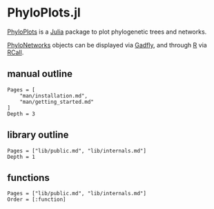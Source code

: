 # PhyloPlots.jl

[PhyloPlots](https://github.com/cecileane/PhyloPlots.jl) is a
[Julia](http://julialang.org) package to
plot phylogenetic trees and networks.

[PhyloNetworks](https://github.com/crsl4/PhyloNetworks.jl)
objects can be displayed via [Gadfly](http://gadflyjl.org/stable/),
and through [R](https://www.r-project.org)
via [RCall](https://github.com/JuliaInterop/RCall.jl).

## manual outline

```@contents
Pages = [
    "man/installation.md",
    "man/getting_started.md"
]
Depth = 3
```

## library outline

```@contents
Pages = ["lib/public.md", "lib/internals.md"]
Depth = 1
```

## functions

```@index
Pages = ["lib/public.md", "lib/internals.md"]
Order = [:function]
```
